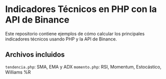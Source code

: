 # Indicadores Técnicos en PHP con la API de Binance

Este repositorio contiene ejemplos de cómo calcular los principales indicadores técnicos usando PHP y la API de Binance. 

## Archivos incluidos
`tendencia.php`: SMA, EMA y ADX
`momento.php`: RSI, Momentum, Estocástico, Williams %R
